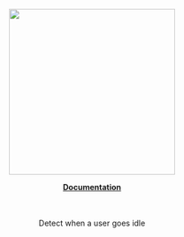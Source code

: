 <p align="center"><a href="https://docs.corets.io"><img src="https://corets.github.io/public/logo-github-readme.svg" width="300"/></a></p>

<p align="center"><b><a href="https://docs.corets.io/hooks/use-idle">Documentation</a></b><br/><br/><br/></p>

<p align="center">Detect when a user goes idle</p>
